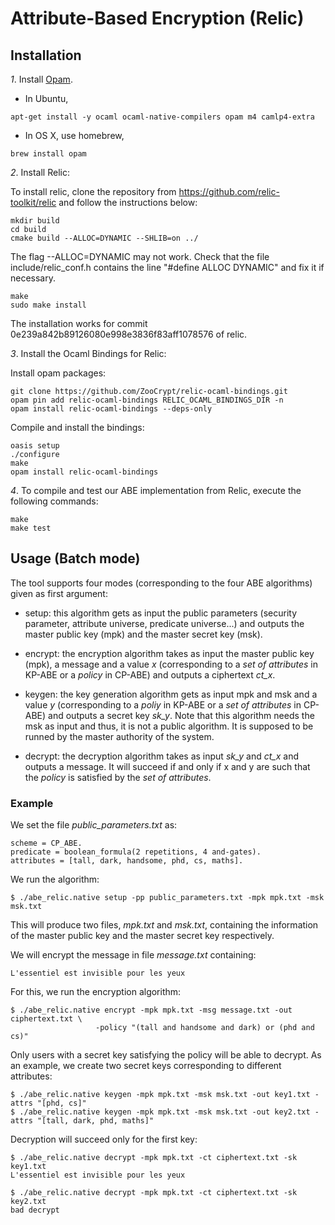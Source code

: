# Attribute-Based Encryption (Relic)

## Installation

*1*. Install [Opam](https://opam.ocaml.org/).

 * In Ubuntu,

~~~~~
apt-get install -y ocaml ocaml-native-compilers opam m4 camlp4-extra
~~~~~

 * In OS X, use homebrew,

~~~~~
brew install opam
~~~~~

*2*. Install Relic:

To install relic, clone the repository from https://github.com/relic-toolkit/relic and follow the instructions below:

~~~~~
mkdir build
cd build
cmake build --ALLOC=DYNAMIC --SHLIB=on ../
~~~~~

The flag --ALLOC=DYNAMIC may not work. Check that the file include/relic_conf.h contains the line "#define ALLOC   DYNAMIC" and fix it if necessary.

~~~~~
make
sudo make install
~~~~~

The installation works for commit 0e239a842b89126080e998e3836f83aff1078576 of relic.

*3*. Install the Ocaml Bindings for Relic:

Install opam packages:

~~~~~
git clone https://github.com/ZooCrypt/relic-ocaml-bindings.git
opam pin add relic-ocaml-bindings RELIC_OCAML_BINDINGS_DIR -n
opam install relic-ocaml-bindings --deps-only
~~~~~

Compile and install the bindings:

~~~~~
oasis setup
./configure
make
opam install relic-ocaml-bindings
~~~~~

*4*. To compile and test our ABE implementation from Relic, execute the following commands:

~~~~~
make
make test
~~~~~

## Usage (Batch mode)

The tool supports four modes (corresponding to the four ABE algorithms) given as first argument:

- setup: this algorithm gets as input the public parameters (security parameter, attribute universe,
  predicate universe...) and outputs the master public key (mpk) and the master secret key (msk).

- encrypt: the encryption algorithm takes as input the master public key (mpk), a message and a value
  *x* (corresponding to a *set of attributes* in KP-ABE or a *policy* in CP-ABE) and outputs a ciphertext
  *ct_x*.

- keygen: the key generation algorithm gets as input mpk and msk and a value *y* (corresponding to a *poliy* in
  KP-ABE or a *set of attributes* in CP-ABE) and outputs a secret key *sk_y*.
  Note that this algorithm needs the msk as input and thus, it is not a public algorithm. It
  is supposed to be runned by the master authority of the system.

- decrypt: the decryption algorithm takes as input *sk_y* and *ct_x* and outputs a message. It will
  succeed if and only if x and y are such that the *policy* is satisfied by the *set of attributes*.

### Example

We set the file *public_parameters.txt* as:

~~~~
scheme = CP_ABE.
predicate = boolean_formula(2 repetitions, 4 and-gates).
attributes = [tall, dark, handsome, phd, cs, maths].
~~~~

We run the algorithm:

~~~~
$ ./abe_relic.native setup -pp public_parameters.txt -mpk mpk.txt -msk msk.txt
~~~~

This will produce two files, *mpk.txt* and *msk.txt*, containing the information of the master public
key and the master secret key respectively.

We will encrypt the message in file *message.txt* containing:

~~~~
L'essentiel est invisible pour les yeux
~~~~

For this, we run the encryption algorithm:

~~~~
$ ./abe_relic.native encrypt -mpk mpk.txt -msg message.txt -out ciphertext.txt \
                   -policy "(tall and handsome and dark) or (phd and cs)"
~~~~

Only users with a secret key satisfying the policy will be able to decrypt. As an example, we
create two secret keys corresponding to different attributes:

~~~~
$ ./abe_relic.native keygen -mpk mpk.txt -msk msk.txt -out key1.txt -attrs "[phd, cs]"
$ ./abe_relic.native keygen -mpk mpk.txt -msk msk.txt -out key2.txt -attrs "[tall, dark, phd, maths]"
~~~~

Decryption will succeed only for the first key:

~~~~
$ ./abe_relic.native decrypt -mpk mpk.txt -ct ciphertext.txt -sk key1.txt
L'essentiel est invisible pour les yeux
~~~~

~~~~
$ ./abe_relic.native decrypt -mpk mpk.txt -ct ciphertext.txt -sk key2.txt
bad decrypt
~~~~

